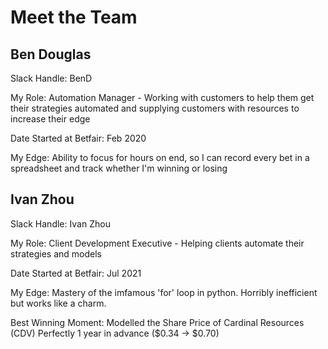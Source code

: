# Meet the Team

## Ben Douglas
Slack Handle: BenD

My Role: Automation Manager - Working with customers to help them get their strategies automated 
and supplying customers with resources to increase their edge

Date Started at Betfair: Feb 2020

My Edge: Ability to focus for hours on end, so I can record every bet in a spreadsheet and track whether I'm winning or losing

## Ivan Zhou
Slack Handle: Ivan Zhou

My Role: Client Development Executive - Helping clients automate their strategies and models

Date Started at Betfair: Jul 2021

My Edge: Mastery of the imfamous 'for' loop in python. Horribly inefficient but works like a charm.

Best Winning Moment: Modelled the Share Price of Cardinal Resources (CDV) Perfectly 1 year in advance ($0.34 -> $0.70)